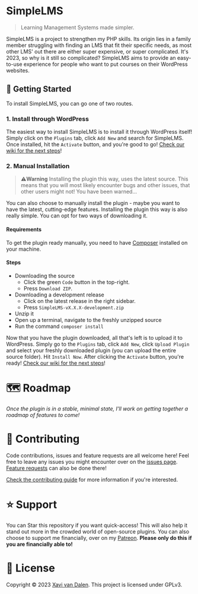 # SimpleLMS
> Learning Management Systems made simpler.

SimpleLMS is a project to strengthen my PHP skills. Its origin lies in a family member struggling with finding an LMS that fit their specific needs, as most other LMS' out there are either super expensive, or super complicated. It's 2023, so why is it still so complicated? SimpleLMS aims to provide an easy-to-use experience for people who want to put courses on their WordPress websites.

## 🚀 Getting Started
To install SimpleLMS, you can go one of two routes.

### 1. Install through WordPress
The easiest way to install SimpleLMS is to install it through WordPress itself! Simply click on the `Plugins` tab, click `Add New` and search for SimpleLMS. Once installed, hit the `Activate` button, and you're good to go! [Check our wiki for the next steps]()!

### 2. Manual Installation
> ⚠️**Warning** Installing the plugin this way, uses the latest source. This means that you will most likely encounter bugs and other issues, that other users might not! You have been warned...

You can also choose to manually install the plugin - maybe you want to have the latest, cutting-edge features. Installing the plugin this way is also really simple. You can opt for two ways of downloading it.

#### Requirements
To get the plugin ready manually, you need to have [Composer](https://getcomposer.org/) installed on your machine.

#### Steps
- Downloading the source
    - Click the green `Code` button in the top-right.
    - Press `Download ZIP`. 
- Downloading a development release
    - Click on the latest release in the right sidebar.
    - Press `SimpleLMS-vX.X.X-development.zip`
- Unzip it
- Open up a terminal, navigate to the freshly unzipped source
- Run the command `composer install`

Now that you have the plugin downloaded, all that's left is to upload it to WordPress. Simply go to the `Plugins` tab, click `Add New`, click `Upload Plugin` and select your freshly downloaded plugin (you can upload the entire source folder). Hit `Install Now`. After clicking the `Activate` button, you're ready! [Check our wiki for the next steps]()!

# 🗺️ Roadmap
*Once the plugin is in a stable, minimal state, I'll work on getting together a roadmap of features to come!*

# 🤝 Contributing
Code contributions, issues and feature requests are all welcome here! Feel free to leave any issues you might encounter over on the [issues page](). [Feature requests]() can also be done there!

[Check the contributing guide]() for more information if you're interested.

# ⭐️ Support
You can Star this repository if you want quick-access! This will also help it stand out more in the crowded world of open-source plugins. You can also choose to support me financially, over on my [Patreon](). **Please only do this if you are financially able to!**

# 📝 License
Copyright © 2023 [Xavi van Dalen](https://github.com/Xaaf). This project is licensed under GPLv3.
